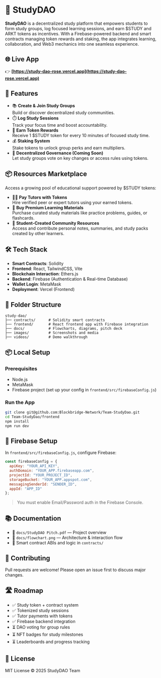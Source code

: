 # 📘 StudyDAO

**StudyDAO** is a decentralized study platform that empowers students to form study groups, log focused learning sessions, and earn $STUDY and ARKT tokens as incentives. With a Firebase-powered backend and smart contracts managing token rewards and staking, the app integrates learning, collaboration, and Web3 mechanics into one seamless experience.

## 🌐 Live App
👉 **[https://study-dao-rose.vercel.app](https://study-dao-rose.vercel.app)**

## 🚀 Features
- 📚 **Create & Join Study Groups**  
  Build or discover decentralized study communities.
- ⏱️ **Log Study Sessions**  
  Track your focus time and boost accountability.
- 🎁 **Earn Token Rewards**  
  Receive 1 $STUDY token for every 10 minutes of focused study time.
- 💰 **Staking System**  
  Stake tokens to unlock group perks and earn multipliers.
- 🔐 **Decentralized Governance (Coming Soon)**  
  Let study groups vote on key changes or access rules using tokens.

## 📦 Resources Marketplace
Access a growing pool of educational support powered by $STUDY tokens:
- 👨‍🏫 **Pay Tutors with Tokens**  
  Hire verified peer or expert tutors using your earned tokens.
- 📘 **Buy Premium Learning Materials**  
  Purchase curated study materials like practice problems, guides, or flashcards.
- 🤝 **Student-Created Community Resources**  
  Access and contribute personal notes, summaries, and study packs created by other learners.

## 🛠️ Tech Stack
- **Smart Contracts**: Solidity
- **Frontend**: React, TailwindCSS, Vite
- **Blockchain Interaction**: Ethers.js
- **Backend**: Firebase (Authentication & Real-time Database)
- **Wallet Login**: MetaMask
- **Deployment**: Vercel (Frontend)

## 📂 Folder Structure
```
study-dao/
├── contracts/      # Solidity smart contracts
├── frontend/       # React frontend app with Firebase integration
├── docs/           # Flowcharts, diagrams, pitch deck
├── images/         # Screenshots and media
├── videos/         # Demo walkthrough
```

## 📦 Local Setup
### Prerequisites
- Node.js
- MetaMask
- Firebase project (set up your config in `frontend/src/firebaseConfig.js`)

### Run the App
```bash
git clone git@github.com:Blockbridge-Network/Team-StudyDao.git
cd Team-StudyDao/frontend
npm install
npm run dev
```

## 🔐 Firebase Setup
In `frontend/src/firebaseConfig.js`, configure Firebase:
```js
const firebaseConfig = {
  apiKey: "YOUR_API_KEY",
  authDomain: "YOUR_APP.firebaseapp.com",
  projectId: "YOUR_PROJECT_ID",
  storageBucket: "YOUR_APP.appspot.com",
  messagingSenderId: "SENDER_ID",
  appId: "APP_ID"
};
```
> You must enable Email/Password auth in the Firebase Console.

## 📚 Documentation
* 📜 `docs/StudyDAO Pitch.pdf` — Project overview
* 🧠 `docs/flowchart.png` — Architecture & interaction flow
* 📄 Smart contract ABIs and logic in `contracts/`

## 🤝 Contributing
Pull requests are welcome! Please open an issue first to discuss major changes.

## 🛣️ Roadmap
* ✅ Study token + contract system
* ✅ Tokenized study sessions
* ✅ Tutor payments with tokens
* ✅ Firebase backend integration
* ⏳ DAO voting for group rules
* ⏳ NFT badges for study milestones
* ⏳ Leaderboards and progress tracking

## 📜 License
MIT License © 2025 StudyDAO Team
